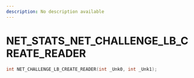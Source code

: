 ```yaml
---
description: No description available 
---
```


# NET_STATS\_NET_CHALLENGE_LB_CREATE_READER

```cpp
int NET_CHALLENGE_LB_CREATE_READER(int _Unk0, int _Unk1);
```
